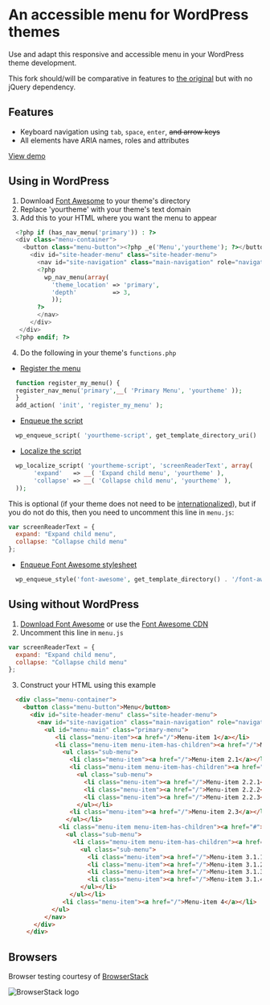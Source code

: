 # An accessible menu for WordPress themes

Use and adapt this responsive and accessible menu in your WordPress theme development.

This fork should/will be comparative in features to [the original](https://github.com/argenteum/accessible-nav-wp) but with no jQuery dependency.

## Features

- Keyboard navigation using `tab`, `space`, `enter`, ~~and arrow keys~~
- All elements have ARIA names, roles and attributes

[View demo](https://argenteum.github.io/accessible-nav-wp/)

## Using in WordPress

1.  Download [Font Awesome](http://fontawesome.io/) to your theme's directory
2.  Replace 'yourtheme' with your theme's text domain
3.  Add this to your HTML where you want the menu to appear

```php
  <?php if (has_nav_menu('primary')) : ?>
  <div class="menu-container">
    <button class="menu-button"><?php _e('Menu','yourtheme'); ?></button>
      <div id="site-header-menu" class="site-header-menu">
        <nav id="site-navigation" class="main-navigation" role="navigation" aria-label="<?php esc_attr_e('Primary Menu', 'yourtheme'); ?>">
        <?php
          wp_nav_menu(array(
	        'theme_location' => 'primary',
	        'depth'          => 3,
	        ));
        ?>
        </nav>
      </div>
   </div>
  <?php endif; ?>
```

4.  Do the following in your theme's `functions.php`

- [Register the menu](https://codex.wordpress.org/Navigation_Menus)

```php
  function register_my_menu() {
  register_nav_menu('primary',__( 'Primary Menu', 'yourtheme' ));
  }
  add_action( 'init', 'register_my_menu' );
```

- [Enqueue the script](https://developer.wordpress.org/reference/functions/wp_enqueue_script/)

```php
  wp_enqueue_script( 'yourtheme-script', get_template_directory_uri() . 'menu.js', array('jquery'), '1.0', true );
```

- [Localize the script](https://codex.wordpress.org/Function_Reference/wp_localize_script)

```php
  wp_localize_script( 'yourtheme-script', 'screenReaderText', array(
	   'expand'   => __( 'Expand child menu', 'yourtheme' ),
	   'collapse' => __( 'Collapse child menu', 'yourtheme' ),
  ));
```

This is optional (if your theme does not need to be [internationalized](https://developer.wordpress.org/themes/functionality/internationalization/)), but if you do not do this, then you need to uncomment this line in `menu.js`:

```javascript
var screenReaderText = {
  expand: "Expand child menu",
  collapse: "Collapse child menu"
};
```

- [Enqueue Font Awesome stylesheet](https://developer.wordpress.org/reference/functions/wp_enqueue_style/)

```php
  wp_enqueue_style('font-awesome', get_template_directory() . '/font-awesome/font-awesome.css');
```

## Using without WordPress

1.  [Download Font Awesome](http://fontawesome.io/get-started/) or use the [Font Awesome CDN](https://cdn.fontawesome.com/)
2.  Uncomment this line in `menu.js`

```javascript
var screenReaderText = {
  expand: "Expand child menu",
  collapse: "Collapse child menu"
};
```

3.  Construct your HTML using this example

```html
  <div class="menu-container">
    <button class="menu-button">Menu</button>
      <div id="site-header-menu" class="site-header-menu">
        <nav id="site-navigation" class="main-navigation" role="navigation" aria-label="Primary Menu">
          <ul id="menu-main" class="primary-menu">
             <li class="menu-item"><a href="/">Menu-item 1</a></li>
             <li class="menu-item menu-item-has-children"><a href="/">Menu-item 2</a>
               <ul class="sub-menu">
                 <li class="menu-item"><a href="/">Menu-item 2.1</a></li>
                 <li class="menu-item menu-item-has-children"><a href="/">Menu-item 2.2</a>
                   <ul class="sub-menu">
                     <li class="menu-item"><a href="/">Menu-item 2.2.1</a></li>
                     <li class="menu-item"><a href="/">Menu-item 2.2.2</a></li>
                     <li class="menu-item"><a href="/">Menu-item 2.2.3</a></li>
                   </ul></li>
                 <li class="menu-item"><a href="/">Menu-item 2.3</a></li>
                </ul></li>
              <li class="menu-item menu-item-has-children"><a href="#">Menu-item 3</a>
                <ul class="sub-menu">
                  <li class="menu-item menu-item-has-children"><a href="#">Menu-item 3.1</a>
                    <ul class="sub-menu">
                      <li class="menu-item"><a href="/">Menu-item 3.1.1</a></li>
                      <li class="menu-item"><a href="/">Menu-item 3.1.2</a></li>
                      <li class="menu-item"><a href="/">Menu-item 3.1.3</a></li>
                      <li class="menu-item"><a href="/">Menu-item 3.1.4</a></li>
                    </ul></li>
                 </ul></li>
               <li class="menu-item"><a href="/">Menu-item 4</a></li>
            </ul>
          </nav>
       </div>
     </div>
```

## Browsers

Browser testing courtesy of [BrowserStack](https://www.browserstack.com/)

![BrowserStack logo](https://raw.githubusercontent.com/theme-smith/accessible-nav-wp/master/docs/browserstack-logo.png "BrowserStack supports Open Source")
